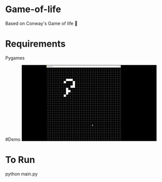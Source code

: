 # Game-of-life
Based on Conway's Game of life  🏁

# Requirements 
Pygames 

#Demo
![demo](https://github.com/WhizASh/Game-of-life/blob/main/demo.gif)

# To Run
python main.py
